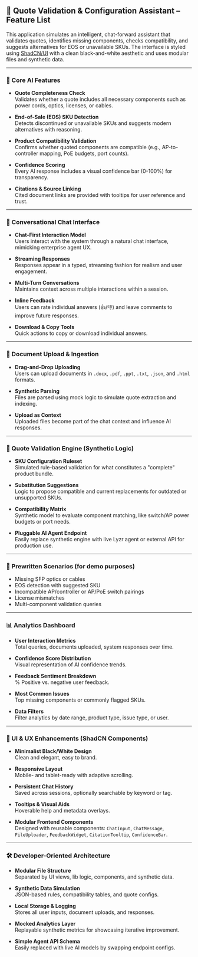 ## 🚀 Quote Validation & Configuration Assistant – Feature List

This application simulates an intelligent, chat-forward assistant that validates quotes, identifies missing components, checks compatibility, and suggests alternatives for EOS or unavailable SKUs. The interface is styled using [ShadCN/UI](https://ui.shadcn.com/) with a clean black-and-white aesthetic and uses modular files and synthetic data.

---

### 🧠 Core AI Features

- **Quote Completeness Check**  
  Validates whether a quote includes all necessary components such as power cords, optics, licenses, or cables.

- **End-of-Sale (EOS) SKU Detection**  
  Detects discontinued or unavailable SKUs and suggests modern alternatives with reasoning.

- **Product Compatibility Validation**  
  Confirms whether quoted components are compatible (e.g., AP-to-controller mapping, PoE budgets, port counts).

- **Confidence Scoring**  
  Every AI response includes a visual confidence bar (0-100%) for transparency.

- **Citations & Source Linking**  
  Cited document links are provided with tooltips for user reference and trust.

---

### 💬 Conversational Chat Interface

- **Chat-First Interaction Model**  
  Users interact with the system through a natural chat interface, mimicking enterprise agent UX.

- **Streaming Responses**  
  Responses appear in a typed, streaming fashion for realism and user engagement.

- **Multi-Turn Conversations**  
  Maintains context across multiple interactions within a session.

- **Inline Feedback**  
  Users can rate individual answers (👍/👎) and leave comments to improve future responses.

- **Download & Copy Tools**  
  Quick actions to copy or download individual answers.

---

### 📄 Document Upload & Ingestion

- **Drag-and-Drop Uploading**  
  Users can upload documents in `.docx`, `.pdf`, `.ppt`, `.txt`, `.json`, and `.html` formats.

- **Synthetic Parsing**  
  Files are parsed using mock logic to simulate quote extraction and indexing.

- **Upload as Context**  
  Uploaded files become part of the chat context and influence AI responses.

---

### 🧩 Quote Validation Engine (Synthetic Logic)

- **SKU Configuration Ruleset**  
  Simulated rule-based validation for what constitutes a "complete" product bundle.

- **Substitution Suggestions**  
  Logic to propose compatible and current replacements for outdated or unsupported SKUs.

- **Compatibility Matrix**  
  Synthetic model to evaluate component matching, like switch/AP power budgets or port needs.

- **Pluggable AI Agent Endpoint**  
  Easily replace synthetic engine with live Lyzr agent or external API for production use.

---

### 🧪 Prewritten Scenarios (for demo purposes)

- Missing SFP optics or cables
- EOS detection with suggested SKU
- Incompatible AP/controller or AP/PoE switch pairings
- License mismatches
- Multi-component validation queries

---

### 📊 Analytics Dashboard

- **User Interaction Metrics**  
  Total queries, documents uploaded, system responses over time.

- **Confidence Score Distribution**  
  Visual representation of AI confidence trends.

- **Feedback Sentiment Breakdown**  
  % Positive vs. negative user feedback.

- **Most Common Issues**  
  Top missing components or commonly flagged SKUs.

- **Data Filters**  
  Filter analytics by date range, product type, issue type, or user.

---

### 🧱 UI & UX Enhancements (ShadCN Components)

- **Minimalist Black/White Design**  
  Clean and elegant, easy to brand.

- **Responsive Layout**  
  Mobile- and tablet-ready with adaptive scrolling.

- **Persistent Chat History**  
  Saved across sessions, optionally searchable by keyword or tag.

- **Tooltips & Visual Aids**  
  Hoverable help and metadata overlays.

- **Modular Frontend Components**  
  Designed with reusable components: `ChatInput`, `ChatMessage`, `FileUploader`, `FeedbackWidget`, `CitationTooltip`, `ConfidenceBar`.

---

### 🛠 Developer-Oriented Architecture

- **Modular File Structure**  
  Separated by UI views, lib logic, components, and synthetic data.

- **Synthetic Data Simulation**  
  JSON-based rules, compatibility tables, and quote configs.

- **Local Storage & Logging**  
  Stores all user inputs, document uploads, and responses.

- **Mocked Analytics Layer**  
  Replayable synthetic metrics for showcasing iterative improvement.

- **Simple Agent API Schema**  
  Easily replaced with live AI models by swapping endpoint configs.
